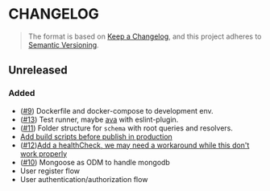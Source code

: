 # CHANGELOG
> The format is based on [Keep a Changelog](https://keepachangelog.com/en/1.0.0/),
> and this project adheres to [Semantic Versioning](https://semver.org/spec/v2.0.0.html).

## Unreleased
### Added
- ([#9](https://github.com/arrecadar/api/pull/9)) Dockerfile and docker-compose to development env.
- ([#13](https://github.com/arrecadar/api/pull/13)) Test runner, maybe [ava](https://github.com/avajs) with eslint-plugin.
- ([#11](https://github.com/arrecadar/api/pull/11)) Folder structure for `schema` with root queries and resolvers.
- [Add build scripts before publish in production](https://github.com/babel/example-node-server)
- ([#12](https://github.com/arrecadar/api/pull/12))[Add a healthCheck, we may need a workaround while this don't work properly](https://www.apollographql.com/docs/apollo-server/whats-new.html#Health-checks)
- ([#10](https://github.com/arrecadar/api/pull/10)) Mongoose as ODM to handle mongodb
- User register flow
- User authentication/authorization flow
